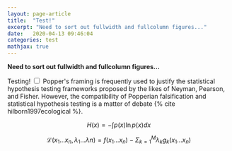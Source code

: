 ```yaml
---
layout: page-article
title:  "Test!"
excerpt: "Need to sort out fullwidth and fullcolumn figures..."
date:   2020-04-13 09:46:04
categories: test
mathjax: true
---
```


**Need to sort out fullwidth and fullcolumn figures...**

Testing! <label for="popper_stats" class="margin-toggle sidenote-number"></label><input type="checkbox" id="popper_stats" class="margin-toggle"/><span class="sidenote"> Popper's framing is frequently used to justify the statistical hypothesis testing frameworks proposed by the likes of Neyman, Pearson, and Fisher. However, the compatibility of Popperian falsification and statistical hypothesis testing is a matter of debate {% cite hilborn1997ecological %}. </span>

$$H(x) = - \int p(x)\ln p(x)dx $$

$$\mathcal{L}(x_{1}\dots x_{n},\lambda_{1}\dots\lambda{n}) = f(x_{1}\dots x_{n}) - \Sigma_{k=1}^{M}\lambda_{k}g_{k}(x_{1}\dots x_{n})$$



<!---
bundle exec jekyll serve -w --baseurl=""
git add . && git commit -m "[...]" && git push origin master && rake
-->